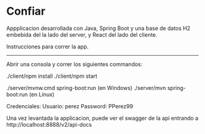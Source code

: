 # Confiar

Appplicacion desarrollada con Java, Spring Boot y una base de datos H2 embebida del la lado del server, y React del lado del cliente.

Instrucciones para correr la app.
------------- ---- ------ -- ---
Abrir una consola y correr los siguientes commandos:

./client/npm install
./client/npm start

./server/mvnw.cmd spring-boot:run (en Windows)
./server/mvn spring-boot:run (en Linux)


Credenciales: 
   Usuario: perez
   Password: PPerez99

Una vez levantada la applicacion, puede ver el swagger de la api entrando a http://localhost:8888/v2/api-docs
